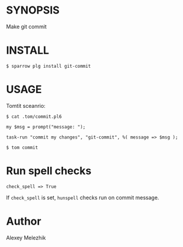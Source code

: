 # SYNOPSIS

Make git commit

# INSTALL

    $ sparrow plg install git-commit

# USAGE

Tomtit sceanrio:

    $ cat .tom/commit.pl6

    my $msg = prompt("message: ");

    task-run "commit my changes", "git-commit", %( message => $msg );

    $ tom commit

# Run spell checks

    check_spell => True

If `check_spell` is set, `hunspell` checks run on commit message.

# Author

Alexey Melezhik

